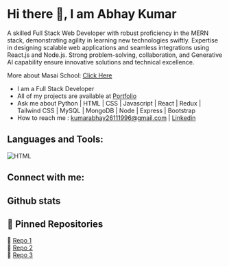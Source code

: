 # Hi there 👋, I am Abhay Kumar

A skilled Full Stack Web Developer with robust proficiency in the MERN stack, demonstrating agility in learning new technologies swiftly. Expertise in designing scalable web applications and seamless integrations using React.js and Node.js. Strong problem-solving, collaboration, and Generative AI capability ensure innovative solutions and technical excellence.

More about Masai School: [Click Here](https://www.masaischool.com)

- I am a Full Stack Developer
- All of my projects are available at [Portfolio](https://abhkrportfolio.netlify.app/)
- Ask me about Python | HTML | CSS | Javascript | React | Redux | Tailwind CSS | MySQL | MongoDB | Node | Express | Bootstrap
- How to reach me : kumarabhay26111996@gmail.com | [Linkedin](https://www.linkedin.com/in/abhay-kumar-96663096/)

<!--
**AbhayKumar2611/AbhayKumar2611** is a ✨ _special_ ✨ repository because its `README.md` (this file) appears on your GitHub profile.

Here are some ideas to get you started:

- 🔭 I’m currently working on ...
- 🌱 I’m currently learning ...
- 👯 I’m looking to collaborate on ...
- 🤔 I’m looking for help with ...
- 💬 Ask me about ...
- 📫 How to reach me: ...
- 😄 Pronouns: ...
- ⚡ Fun fact: ...
-->

## Languages and Tools:
![HTML](https://www.w3.org/html/logo/)

## Connect with me:

## Github stats

## 📌 Pinned Repositories

🔗 [Repo 1](https://github.com/AbhayKumar2611/4198_Project5)  
🔗 [Repo 2](https://github.com/AbhayKumar2611/NewQuizApp)  
🔗 [Repo 3](https://github.com/AbhayKumar2611/carousel)

